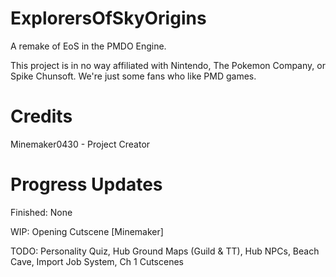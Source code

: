 # ExplorersOfSkyOrigins
 A remake of EoS in the PMDO Engine.

This project is in no way affiliated with Nintendo, The Pokemon Company, or Spike Chunsoft. We're just some fans who like PMD games.

# Credits
 Minemaker0430 - Project Creator

# Progress Updates
 Finished:
 None

 WIP:
 Opening Cutscene [Minemaker]

 TODO:
 Personality Quiz,
 Hub Ground Maps (Guild & TT),
 Hub NPCs,
 Beach Cave,
 Import Job System,
 Ch 1 Cutscenes